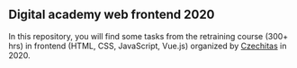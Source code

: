 ## Digital academy web frontend 2020

In this repository, you will find some tasks from the retraining course (300+ hrs) in frontend (HTML, CSS, JavaScript, Vue.js) organized by [Czechitas](https://www.czechitas.cz/) in 2020.
